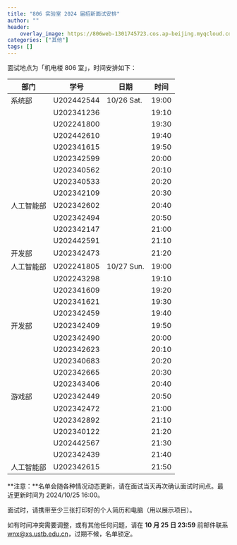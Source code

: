 ```yaml
---
title: "806 实验室 2024 届招新面试安排"
author: ""
header:
    overlay_image: https://806web-1301745723.cos.ap-beijing.myqcloud.com/web/news-banner.jpg
categories: ["其他"]
tags: []
---
```


面试地点为「机电楼 806 室」，时间安排如下：

| 部门       | 学号       | 日期       | 时间  |
| ---------- | ---------- | ---------- | ----- |
| 系统部     | U202442544 | 10/26 Sat. | 19:00 |
|            | U202341236 |            | 19:10 |
|            | U202241800 |            | 19:30 |
|            | U202442610 |            | 19:40 |
|            | U202341615 |            | 19:50 |
|            | U202342599 |            | 20:00 |
|            | U202340562 |            | 20:10 |
|            | U202340533 |            | 20:20 |
|            | U202342109 |            | 20:30 |
| 人工智能部 | U202342602 |            | 20:40 |
|            | U202342494 |            | 20:50 |
|            | U202342147 |            | 21:00 |
|            | U202442591 |            | 21:10 |
| 开发部     | U202342473 |            | 21:20 |
| 人工智能部 | U202241805 | 10/27 Sun. | 19:00 |
|            | U202243298 |            | 19:10 |
|            | U202341609 |            | 19:20 |
|            | U202341621 |            | 19:30 |
|            | U202342459 |            | 19:40 |
| 开发部     | U202342409 |            | 19:50 |
|            | U202342490 |            | 20:00 |
|            | U202342623 |            | 20:10 |
|            | U202340683 |            | 20:20 |
|            | U202342665 |            | 20:30 |
|            | U202343406 |            | 20:40 |
| 游戏部     | U202342449 |            | 20:50 |
|            | U202342472 |            | 21:00 |
|            | U202342892 |            | 21:10 |
|            | U202340122 |            | 21:20 |
|            | U202442567 |            | 21:30 |
|            | U202342439 |            | 21:40 |
| 人工智能部 | U202342615 |            | 21:50 |

**注意：**名单会随各种情况动态更新，请在面试当天再次确认面试时间点。最近更新时间为 2024/10/25 16:00。

面试时，请携带至少三张打印好的个人简历和电脑（用以展示项目）。

如有时间冲突需要调整，或有其他任何问题，请在 **10 月 25 日 23:59** 前邮件联系 [wnx@xs.ustb.edu.cn](mailto:wnx@xs.ustb.edu.cn)，过期不候，名单锁定。
